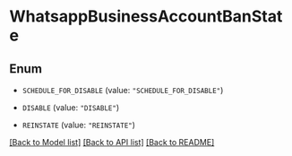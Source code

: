 # WhatsappBusinessAccountBanState

## Enum


* `SCHEDULE_FOR_DISABLE` (value: `"SCHEDULE_FOR_DISABLE"`)

* `DISABLE` (value: `"DISABLE"`)

* `REINSTATE` (value: `"REINSTATE"`)


[[Back to Model list]](../README.md#documentation-for-models) [[Back to API list]](../README.md#documentation-for-api-endpoints) [[Back to README]](../README.md)
